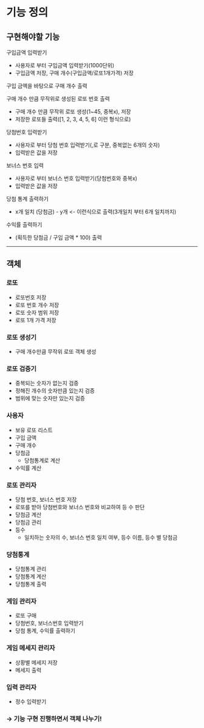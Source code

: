 # 기능 정의

## 구현해야할 기능

구입금액 입력받기

- 사용자로 부터 구입금액 입력받기(1000단위)
- 구입금액 저장, 구매 개수(구입금액/로또1개가격) 저장

구입 금액을 바탕으로 구매 개수 출력

구매 개수 만큼 무작위로 생성된 로또 번호 출력

- 구매 개수 만큼 무작위 로또 생성(1~45, 중복x), 저장
- 저장한 로또들 출력([1, 2, 3, 4, 5, 6] 이런 형식으로)

당첨번호 입력받기

- 사용자로 부터 당첨 번호 입력받기(,로 구분, 중복없는 6개의 숫자)
- 입력받은 값을 저장

보너스 번호 입력

- 사용자로 부터 보너스 번호 입력받기(당첨번호와 중복x)
- 입력받은 값을 저장

당첨 통계 출력하기

- x개 일치 (당첨금) - y개 <- 이런식으로 출력(3개일치 부터 6개 일치까지)

수익률 출력하기

- (획득한 당첨금 / 구입 금액 * 100) 출력

---

## 객체

### 로또

- 로또번호 저장
- 로또 번호 개수 저장
- 로또 숫자 범위 저장
- 로또 1개 가격 저장

### 로또 생성기

- 구매 개수만큼 무작위 로또 객체 생성

### 로또 검증기

- 중복되는 숫자가 없는지 검증
- 정해진 개수의 숫자만큼 있는지 검증
- 범위에 맞는 숫자만 있는지 검증

### 사용자

- 보유 로또 리스트
- 구입 금액
- 구매 개수
- 당첨금
    - 당첨통계로 계산
- 수익률 계산

### 로또 관리자

- 당첨 번호, 보너스 번호 저장
- 로또를 받아 당첨번호와 보너스 번호와 비교하여 등 수 판단
- 당첨금 계산
- 당첨금 관리
- 등수
    - 일치하는 숫자의 수, 보너스 번호 일치 여부, 등수 이름, 등수 별 당첨금

### 당첨통계

- 당첨통계 관리
- 당첨통계 계산
- 당첨통계 출력

### 게임 관리자

- 로또 구매
- 당첨번호, 보너스번호 입력받기
- 당첨 통계, 수익률 출력하기

### 게임 메세지 관리자

- 상황별 메세지 저장
- 메세지 출력

### 입력 관리자

- 정수 입력받기

### → 기능 구현 진행하면서 객체 나누기!